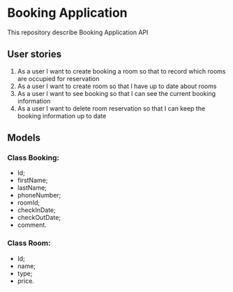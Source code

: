 # Booking Application

This repository describe Booking Application API

## User stories

1. As a user I want to create booking a room so that to record which rooms are occupied for reservation
2. As a user I want to create room so that I have up to date about rooms
3. As a user I want to see booking so that I can see the current booking information
4. As a user I want to delete room reservation so that I can keep the booking information up to date

## Models
### Class Booking:

- Id;
- firstName;
- lastName;
- phoneNumber; 
- roomId; 
- checkInDate; 
- checkOutDate;
- comment.
  
### Class Room:

- Id;
- name;
- type;
- price.


